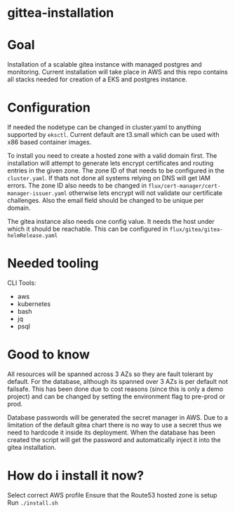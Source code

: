 # gittea-installation

Goal 
===
Installation of a scalable gitea instance with managed postgres and monitoring. Current installation will take place in AWS and this repo contains all stacks needed
for creation of a EKS and postgres instance.

Configuration
===
If needed the nodetype can be changed in cluster.yaml to anything supported by `eksctl`. Current default are t3.small which can be used with x86 based container images.

To install you need to create a hosted zone with a valid domain first. The installation will attempt to generate lets encrypt certificates and routing entries in the given zone.
The zone ID of that needs to be configured in the `cluster.yaml`. If thats not done all systems relying on DNS will get IAM errors. The zone ID also needs to be changed in `flux/cert-manager/cert-manager-issuer.yaml` otherwise lets encrypt will not validate our certificate challenges. Also the email field should be changed to be unique per domain.

The gitea instance also needs one config value. It needs the host under which it should be reachable. This can be configured in `flux/gitea/gitea-helmRelease.yaml`

Needed tooling
===
CLI Tools:
- aws
- kubernetes
- bash
- jq
- psql

Good to know
===
All resources will be spanned across 3 AZs so they are fault tolerant by default. For the database, although its spanned over 3 AZs is per default not failsafe. This has 
been done due to cost reasons (since this is only a demo project) and can be changed by setting the environment flag to pre-prod or prod.

Database passwords will be generated the secret manager in AWS. Due to a limitation of the default gitea chart there is no way to use a secret thus we need to hardcode
it inside its deployment. When the database has been created the script will get the password and automatically inject it into the gitea installation.

How do i install it now?
===
Select correct AWS profile
Ensure that the Route53 hosted zone is setup
Run `./install.sh`